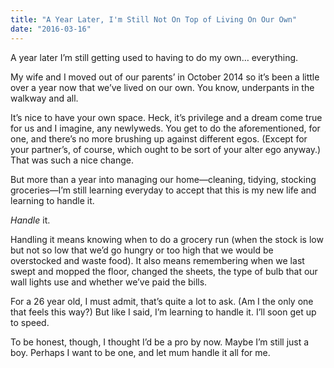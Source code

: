 ```yaml
---
title: "A Year Later, I'm Still Not On Top of Living On Our Own"
date: "2016-03-16"
---
```


A year later I’m still getting used to having to do my own… everything.

My wife and I moved out of our parents’ in October 2014 so it’s been a little over a year now that we’ve lived on our own. You know, underpants in the walkway and all.

It’s nice to have your own space. Heck, it’s privilege and a dream come true for us and I imagine, any newlyweds. You get to do the aforementioned, for one, and there’s no more brushing up against different egos. (Except for your partner’s, of course, which ought to be sort of your alter ego anyway.) That was such a nice change.

But more than a year into managing our home—cleaning, tidying, stocking groceries—I’m still learning everyday to accept that this is my new life and learning to handle it.

_Handle_ it.

Handling it means knowing when to do a grocery run (when the stock is low but not so low that we’d go hungry or too high that we would be overstocked and waste food). It also means remembering when we last swept and mopped the floor, changed the sheets, the type of bulb that our wall lights use and whether we’ve paid the bills.

For a 26 year old, I must admit, that’s quite a lot to ask. (Am I the only one that feels this way?) But like I said, I’m learning to handle it. I’ll soon get up to speed.

To be honest, though, I thought I’d be a pro by now. Maybe I’m still just a boy. Perhaps I want to be one, and let mum handle it all for me.
